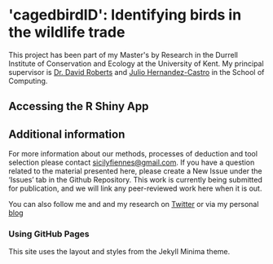 # 'cagedbirdID': Identifying birds in the wildlife trade 
This project has been part of my Master's by Research in the Durrell Institute of Conservation and Ecology at the University of Kent. My principal supervisor is [Dr. David Roberts](https://www.kent.ac.uk/anthropology-conservation/people/555/roberts-david) and [Julio Hernandez-Castro](https://www.kent.ac.uk/computing/people/3110/hernandez-castro-julio) in the School of Computing. 

## Accessing the R Shiny App

## Additional information
For more information about our methods, processes of deduction and tool selection please contact [sicilyfiennes@gmail.com](mailto:sicilyfiennes@gmail.com). If you have a question related to the material presented here, please create a New Issue under the ‘Issues’ tab in the Github Repository. This work is currently being submitted for publication, and we will link any peer-reviewed work here when it is out.

You can also follow me and and my research on [Twitter](https://twitter.com/sicilyfiennes) or via my personal [blog](https://conservationsensationblog.wordpress.com/)

### Using GitHub Pages

This site uses the layout and styles from the Jekyll Minima theme.
